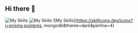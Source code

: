 ## Hi there 👋



![My Skills](https://skillicons.dev/icons?i=ts,js,html,css&theme=dark&perline=4)
![My Skills](https://skillicons.dev/icons?i=react,nextjs,nodejs,electron&theme=dark&perline=4)
![My Skills](https://skillicons.dev/icons?i=prisma,postgres, mongodb&theme=dark&perline=4)



